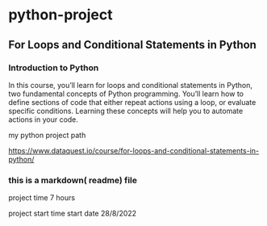 # python-project
## For Loops and Conditional Statements in Python

### Introduction to Python
In this course, you’ll learn for loops and conditional statements in Python, two fundamental concepts of Python programming. You’ll learn how to define sections of code that either repeat actions using a loop, or evaluate specific conditions. Learning these concepts will help you to automate actions in your code.


my python project path

https://www.dataquest.io/course/for-loops-and-conditional-statements-in-python/


### this is a markdown( readme) file



project time
7 hours

project start time
start date 28/8/2022

